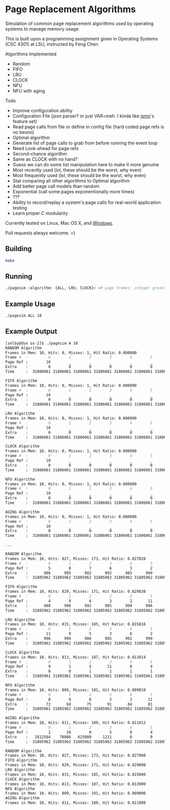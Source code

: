 # Page Replacement Algorithms
Simulation of common page replacement algorithms used by
operating systems to manage memory usage.

This is built upon a programming assignment given in Operating Systems (CSC 4301) at LSU, instructed by Feng Chen.

Algorithms Implemented
- Random
- FIFO
- LRU
- CLOCK
- NFU
- NFU with aging

Todo
- Improve configuration ability
 - Configuration File (json parser? or just VAR=meh. I kinda like [jsmn](http://zserge.com/jsmn.html)'s feature set)
 - Read page calls from file or define in config file (hard coded page refs is no beuno)
- Optimal algorithm
 - Generate list of page calls to grab from before running the event loop
 - Need Look-ahead for page refs
- Second-chance algorithm
 - Same as CLOCK with no hand?
 - Guess we can do some list manipulation here to make it more genuine
- Most recently used (lol, these should be the worst, why even)
- Most frequently used (lol, these should be the worst, why even)
- Stat comparing all other algorithms to Optimal algorithm
- Add better page call models than random
 - Exponential (call some pages exponentionally more times)
 - ???
 - Ability to record/replay a system's page calls for real-world application testing
- Learn proper C modularity

Currently tested on Linux, Mac OS X, and [Windows](https://github.com/selbyk/pagesim/issues/2).

Pull requests always welcome. =)

## Building

```bash
make
```

## Running

```bash
./pagesim <algorithm: {ALL, LRU, CLOCK}> <# page frames: integer greater than 0> <debug: 0 or 1, default 0>
```

## Example Usage

```bash
./pagesim ALL 10
```

## Example Output

```bash
[selby@dux os-2]$ ./pagesim A 10
RANDOM Algorithm
Frames in Mem: 10, Hits: 0, Misses: 1, Hit Ratio: 0.000000
Frame #  :         0        1        2        3        4        5        6        7        8        9
Page Ref :        10        _        _        _        _        _        _        _        _        _
Extra    :         0        0        0        0        0        0        0        0        0        0
Time     :  31806061 31806061 31806061 31806061 31806061 31806061 31806061 31806061 31806061 31806061

FIFO Algorithm
Frames in Mem: 10, Hits: 0, Misses: 1, Hit Ratio: 0.000000
Frame #  :         0        1        2        3        4        5        6        7        8        9
Page Ref :        10        _        _        _        _        _        _        _        _        _
Extra    :         0        0        0        0        0        0        0        0        0        0
Time     :  31806061 31806061 31806061 31806061 31806061 31806061 31806061 31806061 31806061 31806061

LRU Algorithm
Frames in Mem: 10, Hits: 0, Misses: 1, Hit Ratio: 0.000000
Frame #  :         0        1        2        3        4        5        6        7        8        9
Page Ref :        10        _        _        _        _        _        _        _        _        _
Extra    :         0        0        0        0        0        0        0        0        0        0
Time     :  31806061 31806061 31806061 31806061 31806061 31806061 31806061 31806061 31806061 31806061

CLOCK Algorithm
Frames in Mem: 10, Hits: 0, Misses: 1, Hit Ratio: 0.000000
Frame #  :         0        1        2        3        4        5        6        7        8        9
Page Ref :        10        _        _        _        _        _        _        _        _        _
Extra    :         0        0        0        0        0        0        0        0        0        0
Time     :  31806061 31806061 31806061 31806061 31806061 31806061 31806061 31806061 31806061 31806061

NFU Algorithm
Frames in Mem: 10, Hits: 0, Misses: 1, Hit Ratio: 0.000000
Frame #  :         0        1        2        3        4        5        6        7        8        9
Page Ref :        10        _        _        _        _        _        _        _        _        _
Extra    :         0        0        0        0        0        0        0        0        0        0
Time     :  31806061 31806061 31806061 31806061 31806061 31806061 31806061 31806061 31806061 31806061

AGING Algorithm
Frames in Mem: 10, Hits: 0, Misses: 1, Hit Ratio: 0.000000
Frame #  :         0        1        2        3        4        5        6        7        8        9
Page Ref :        10        _        _        _        _        _        _        _        _        _
Extra    :         0        0        0        0        0        0        0        0        0        0
Time     :  31806061 31806061 31806061 31806061 31806061 31806061 31806061 31806061 31806061 31806061

...

RANDOM Algorithm
Frames in Mem: 10, Hits: 827, Misses: 173, Hit Ratio: 0.827828
Frame #  :         0        1        2        3        4        5        6        7        8        9
Page Ref :         5        0        7        6        3        2        4       10        9       11
Extra    :       986      995      982      992      985      999      988      991      998      996
Time     :  31805962 31805962 31805962 31805962 31805962 31805962 31805962 31805962 31805962 31805962

FIFO Algorithm
Frames in Mem: 10, Hits: 829, Misses: 171, Hit Ratio: 0.829830
Frame #  :         0        1        2        3        4        5        6        7        8        9
Page Ref :         4        9        6        3        2       11        7        0        1       10
Extra    :       988      998      992      985      999      996      982      995      997      991
Time     :  31805962 31805962 31805962 31805962 31805962 31805962 31805962 31805962 31805962 31805962

LRU Algorithm
Frames in Mem: 10, Hits: 815, Misses: 185, Hit Ratio: 0.815816
Frame #  :         0        1        2        3        4        5        6        7        8        9
Page Ref :        11        9        5        3        6        2        7        4        1       10
Extra    :       996      998      986      985      992      999      982      988      997      991
Time     :  31805962 31805962 31805962 31805962 31805962 31805962 31805962 31805962 31805962 31805962

CLOCK Algorithm
Frames in Mem: 10, Hits: 813, Misses: 187, Hit Ratio: 0.813814
Frame #  :         0        1        2        3        4        5        6        7        8        9
Page Ref :         9        1        5       11        0        4        2        3        6       10
Extra    :         0        0        1        1        1        1        0        1        1        1
Time     :  31805961 31805961 31805961 31805961 31805961 31805961 31805961 31805961 31805961 31805961

NFU Algorithm
Frames in Mem: 10, Hits: 809, Misses: 191, Hit Ratio: 0.809810
Frame #  :         0        1        2        3        4        5        6        7        8        9
Page Ref :         8        9        6        3        2       11        5        0        1       10
Extra    :        72       68       75       91       84       81       96       80       92        1
Time     :  31805962 31805962 31805962 31805962 31805962 31805962 31805962 31805962 31805962 31805962

AGING Algorithm
Frames in Mem: 10, Hits: 811, Misses: 189, Hit Ratio: 0.811812
Frame #  :         0        1        2        3        4        5        6        7        8        9
Page Ref :         1       10        0        5        9        4        7        3        2       11
Extra    :   2812504    70806   625000     1221        0        0       76      610 10000028  1250009
Time     :  31805962 31805962 31805962 31805962 31805962 31805962 31805962 31805962 31805962 31805962

RANDOM Algorithm
Frames in Mem: 10, Hits: 827, Misses: 173, Hit Ratio: 0.827000
FIFO Algorithm
Frames in Mem: 10, Hits: 829, Misses: 171, Hit Ratio: 0.829000
LRU Algorithm
Frames in Mem: 10, Hits: 815, Misses: 185, Hit Ratio: 0.815000
CLOCK Algorithm
Frames in Mem: 10, Hits: 813, Misses: 187, Hit Ratio: 0.813000
NFU Algorithm
Frames in Mem: 10, Hits: 809, Misses: 191, Hit Ratio: 0.809000
AGING Algorithm
Frames in Mem: 10, Hits: 811, Misses: 189, Hit Ratio: 0.811000

```

